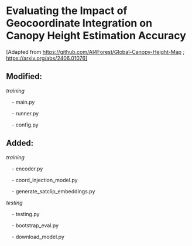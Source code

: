 # Evaluating the Impact of Geocoordinate Integration on Canopy Height Estimation Accuracy
[Adapted from https://github.com/AI4Forest/Global-Canopy-Height-Map ; https://arxiv.org/abs/2406.01076]

## Modified:

_training_

&nbsp;&nbsp;&nbsp;&nbsp;- main.py 

&nbsp;&nbsp;&nbsp;&nbsp;- runner.py 

&nbsp;&nbsp;&nbsp;&nbsp;- config.py


## Added:

_training_

&nbsp;&nbsp;&nbsp;&nbsp;- encoder.py

&nbsp;&nbsp;&nbsp;&nbsp;- coord_injection_model.py

&nbsp;&nbsp;&nbsp;&nbsp;- generate_satclip_embeddings.py

_testing_

&nbsp;&nbsp;&nbsp;&nbsp;- testing.py

&nbsp;&nbsp;&nbsp;&nbsp;- bootstrap_eval.py

&nbsp;&nbsp;&nbsp;&nbsp;- download_model.py
